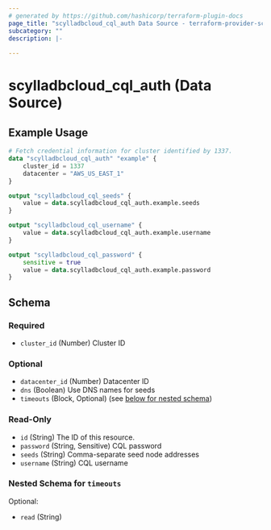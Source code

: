 ```yaml
---
# generated by https://github.com/hashicorp/terraform-plugin-docs
page_title: "scylladbcloud_cql_auth Data Source - terraform-provider-scylladbcloud"
subcategory: ""
description: |-
  
---
```


# scylladbcloud_cql_auth (Data Source)



## Example Usage

```terraform
# Fetch credential information for cluster identified by 1337.
data "scylladbcloud_cql_auth" "example" {
	cluster_id = 1337
	datacenter = "AWS_US_EAST_1"
}

output "scylladbcloud_cql_seeds" {
	value = data.scylladbcloud_cql_auth.example.seeds
}

output "scylladbcloud_cql_username" {
	value = data.scylladbcloud_cql_auth.example.username
}

output "scylladbcloud_cql_password" {
    sensitive = true
	value = data.scylladbcloud_cql_auth.example.password
}
```

<!-- schema generated by tfplugindocs -->
## Schema

### Required

- `cluster_id` (Number) Cluster ID

### Optional

- `datacenter_id` (Number) Datacenter ID
- `dns` (Boolean) Use DNS names for seeds
- `timeouts` (Block, Optional) (see [below for nested schema](#nestedblock--timeouts))

### Read-Only

- `id` (String) The ID of this resource.
- `password` (String, Sensitive) CQL password
- `seeds` (String) Comma-separate seed node addresses
- `username` (String) CQL username

<a id="nestedblock--timeouts"></a>
### Nested Schema for `timeouts`

Optional:

- `read` (String)

